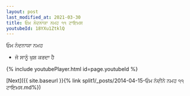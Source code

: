 ```yaml
---
layout: post
last_modified_at: 2021-03-30
title: ਓਮ ਨੰਦਨਾਯਾ ਨਮਹ ੧੧ ਟਾਇਮਸ
youtubeId: 18YXu1ZtklQ
---
```

 
 
 ਓਮ ਨੰਦਨਾਯਾ ਨਮਹ  
 
 -  ਜੋ ਸਾਨੂੰ ਖੁਸ਼ ਕਰਦਾ ਹੈ 
 
  
 
  
 
 
 
 
 
 


{% include youtubePlayer.html id=page.youtubeId %}
 
[Next]({{ site.baseurl }}{% link  split1/_posts/2014-04-15-ਓਮ ਨੰਦੀਨੇ ਨਮਹ ੧੧ ਟਾਇਮਸ.md%})
 
